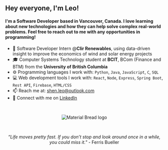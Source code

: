 ## Hey everyone, I'm Leo!

#### I'm a Software Developer based in Vancouver, Canada. I love learning about new technologies and how they can help solve complex real-world problems. Feel free to reach out to me with any opportunities in programming!

- 🌱 Software Developer Intern @**Clir Renewables**, using data-driven insight to improve the economics of wind and solar energy projects
- 🎓 Computer Systems Technology student at **BCIT**, BCom (Finance and BTM) from the **University of British Columbia**
- ⚙️ Programming languages I work with: <code>Python</code>, <code>Java</code>, <code>JavaScript</code>, <code>C</code>, <code>SQL</code>
- 💻 Web development tools I work with: <code>React</code>, <code>Node</code>, <code>Express</code>, <code>Spring Boot</code>, <code>Rest API</code>, <code>Firebase</code>, <code>HTML/CSS</code>
- 📫 Reach me at: shen.leo@outlook.com
- 💼 Connect with me on [LinkedIn](https://www.linkedin.com/in/shen-leo/)
</br>
<p align="center">
  <img src="https://64.media.tumblr.com/tumblr_lh7xab1YqB1qf2rd8o1_500.gif" alt="Material Bread logo">
</p>
</br>
<p align="center">
  <em>“Life moves pretty fast. If you don’t stop and look around once in a while, you could miss it."</em> - Ferris Bueller
</p>


<!---
shen-leo/shen-leo is a ✨ special ✨ repository because its `README.md` (this file) appears on your GitHub profile.
You can click the Preview link to take a look at your changes.
--->
